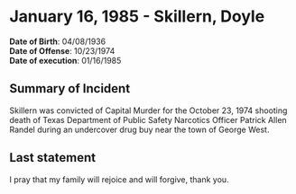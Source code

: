 # January 16, 1985 - Skillern, Doyle

**Date of Birth**: 04/08/1936<br/>
**Date of Offense**: 10/23/1974<br/>
**Date of execution**: 01/16/1985<br/>

## Summary of Incident
Skillern was convicted of Capital Murder for the October 23, 1974 shooting death of Texas Department of Public Safety Narcotics Officer Patrick Allen Randel during an undercover drug buy near the town of George West.

## Last statement
I pray that my family will rejoice and will forgive, thank you.